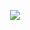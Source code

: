 <p align="center">
<img src="https://capsule-render.vercel.app/api?type=waving&color=timeGradient&height=300&&section=header&text={HI THERE}&fontSize=90&fontAlign=50&fontAlignY=30&desc={I am YOINXAN}&descAlign=50&descSize=30&descAlignY=60&animation=twinkling" />
</p>
